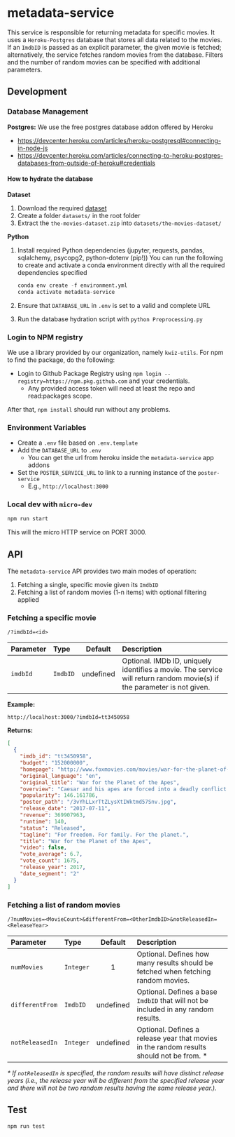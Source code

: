 # metadata-service

This service is responsible for returning metadata for specific movies. It uses a `Heroku-Postgres` database that stores all data related to the movies. If an `ImdbID` is passed as an explicit parameter, the given movie is fetched; alternatively, the service fetches random movies from the database. Filters and the number of random movies can be specified with additional parameters.

## Development

### Database Management

**Postgres:** We use the free postgres database addon offered by Heroku

- https://devcenter.heroku.com/articles/heroku-postgresql#connecting-in-node-js
- https://devcenter.heroku.com/articles/connecting-to-heroku-postgres-databases-from-outside-of-heroku#credentials

#### How to hydrate the database

**Dataset**

1. Download the required [dataset](https://www.kaggle.com/rounakbanik/the-movies-dataset)
2. Create a folder `datasets/` in the root folder
3. Extract the `the-movies-dataset.zip` into `datasets/the-movies-dataset/`

**Python**

1. Install required Python dependencies (jupyter, requests, pandas, sqlalchemy, psycopg2, python-dotenv (pip!))
   You can run the following to create and activate a conda environment directly with all the required dependencies specified

   ```python
   conda env create -f environment.yml
   conda activate metadata-service
   ```

2. Ensure that `DATABASE_URL` in `.env` is set to a valid and complete URL
3. Run the database hydration script with `python Preprocessing.py`

### Login to NPM registry

We use a library provided by our organization, namely `kwiz-utils`. For npm to find the package, do the following:

- Login to Github Package Registry using `npm login --registry=https://npm.pkg.github.com` and your credentials.
  - Any provided access token will need at least the repo and read:packages scope.

After that, `npm install` should run without any problems.

### Environment Variables

- Create a `.env` file based on `.env.template`
- Add the `DATABASE_URL` to `.env`
  - You can get the url from heroku inside the `metadata-service` app addons
- Set the `POSTER_SERVICE_URL` to link to a running instance of the `poster-service`
  - E.g., `http://localhost:3000`

### Local dev with `micro-dev`

```bash
npm run start
```

This will the micro HTTP service on PORT 3000.

## API

The `metadata-service` API provides two main modes of operation:

1. Fetching a single, specific movie given its `ImdbID`
2. Fetching a list of random movies (1-n items) with optional filtering applied

### Fetching a specific movie

`/?imdbId=<id>`

| Parameter | Type     |  Default  | Description                                                                                                            |
| :-------- | :------- | :-------: | :--------------------------------------------------------------------------------------------------------------------- |
| `imdbId`  | `ImdbID` | undefined | Optional. IMDb ID, uniquely identifies a movie. The service will return random movie(s) if the parameter is not given. |

**Example:**

`http://localhost:3000/?imdbId=tt3450958`

**Returns:**

```json
[
  {
    "imdb_id": "tt3450958",
    "budget": "152000000",
    "homepage": "http://www.foxmovies.com/movies/war-for-the-planet-of-the-apes",
    "original_language": "en",
    "original_title": "War for the Planet of the Apes",
    "overview": "Caesar and his apes are forced into a deadly conflict with an army of humans led by a ruthless Colonel. After the apes suffer unimaginable losses, Caesar wrestles with his darker instincts and begins his own mythic quest to avenge his kind. As the journey finally brings them face to face, Caesar and the Colonel are pitted against each other in an epic battle that will determine the fate of both their species and the future of the planet.",
    "popularity": 146.161786,
    "poster_path": "/3vYhLLxrTtZLysXtIWktmd57Snv.jpg",
    "release_date": "2017-07-11",
    "revenue": 369907963,
    "runtime": 140,
    "status": "Released",
    "tagline": "For freedom. For family. For the planet.",
    "title": "War for the Planet of the Apes",
    "video": false,
    "vote_average": 6.7,
    "vote_count": 1675,
    "release_year": 2017,
    "date_segment": "2"
  }
]
```

### Fetching a list of random movies

`/?numMovies=<MovieCount>&differentFrom=<OtherImdbID>&notReleasedIn=<ReleaseYear>`

| Parameter       | Type      |  Default  | Description                                                                               |
| :-------------- | :-------- | :-------: | :---------------------------------------------------------------------------------------- |
| `numMovies`     | `Integer` |     1     | Optional. Defines how many results should be fetched when fetching random movies.         |
| `differentFrom` | `ImdbID`  | undefined | Optional. Defines a base `ImdbID` that will not be included in any random results.        |
| `notReleasedIn` | `Integer` | undefined | Optional. Defines a release year that movies in the random results should not be from. \* |

_\* If `notReleasedIn` is specified, the random results will have distinct release years (i.e., the release year will be different from the specified release year and there will not be two random results having the same release year.)._

## Test

```bash
npm run test
```
